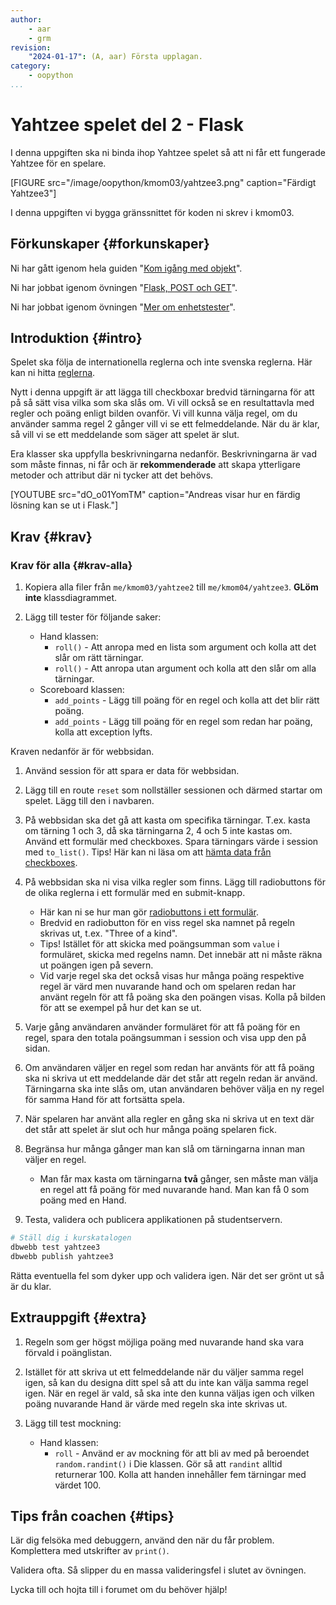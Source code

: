 ```yaml
---
author:
    - aar
    - grm
revision:
    "2024-01-17": (A, aar) Första upplagan.
category:
    - oopython
...
```

Yahtzee spelet del 2 - Flask
===================================

I denna uppgiften ska ni binda ihop Yahtzee spelet så att ni får ett fungerade Yahtzee för en spelare.

<!--more-->

[FIGURE src="/image/oopython/kmom03/yahtzee3.png" caption="Färdigt Yahtzee3"]

I denna uppgiften vi bygga gränssnittet för koden ni skrev i kmom03.



Förkunskaper {#forkunskaper}
-----------------------

Ni har gått igenom hela guiden "[Kom igång med objekt](guide/kom-igang-med-objektorienterad-programmering-i-python)".

Ni har jobbat igenom övningen "[Flask, POST och GET](kunskap/flask-get-post-session)".

Ni har jobbat igenom övningen "[Mer om enhetstester](kunskap/unittest-i-python_2)".



Introduktion {#intro}
-----------------------

Spelet ska följa de internationella reglerna och inte svenska reglerna. Här kan ni hitta [reglerna](https://gamerules.com/rules/yahtzee-dice-game/).

Nytt i denna uppgift är att lägga till checkboxar bredvid tärningarna för att på så sätt visa vilka som ska slås om. Vi vill också se en resultattavla med regler och poäng enligt bilden ovanför. Vi vill kunna välja regel, om du använder samma regel 2 gånger vill vi se ett felmeddelande. När du är klar, så vill vi se ett meddelande som säger att spelet är slut.

Era klasser ska uppfylla beskrivningarna nedanför. Beskrivningarna är vad som måste finnas, ni får och är **rekommenderade** att skapa ytterligare metoder och attribut där ni tycker att det behövs.

[YOUTUBE src="dO_o01YomTM" caption="Andreas visar hur en färdig lösning kan se ut i Flask."]



Krav {#krav}
-----------------------

### Krav för alla {#krav-alla}

1. Kopiera alla filer från `me/kmom03/yahtzee2` till `me/kmom04/yahtzee3`. **GLöm inte** klassdiagrammet.

1. Lägg till tester för följande saker:
    - Hand klassen:
        - `roll()` - Att anropa med en lista som argument och kolla att det slår om rätt tärningar.
        - `roll()` - Att anropa utan argument och kolla att den slår om alla tärningar.
    - Scoreboard klassen:
        - `add_points` - Lägg till poäng för en regel och kolla att det blir rätt poäng.
        - `add_points` - Lägg till poäng för en regel som redan har poäng, kolla att exception lyfts.

Kraven nedanför är för webbsidan.

1. Använd session för att spara er data för webbsidan.

1. Lägg till en route `reset` som nollställer sessionen och därmed startar om spelet. Lägg till den i navbaren.

1. På webbsidan ska det gå att kasta om specifika tärningar. T.ex. kasta om tärning 1 och 3, då ska tärningarna 2, 4 och 5 inte kastas om. Använd ett formulär med checkboxes. Spara tärningars värde i session med `to_list()`. Tips! Här kan ni läsa om att [hämta data från checkboxes](https://www.geeksforgeeks.org/get-the-value-of-a-checkbox-in-flask/).

1. På webbsidan ska ni visa vilka regler som finns. Lägg till radiobuttons för de olika reglerna i ett formulär med en submit-knapp.
    - Här kan ni se hur man gör [radiobuttons i ett formulär](https://www.w3schools.com/tags/tryit.asp?filename=tryhtml5_input_type_radio).
    - Bredvid en radiobutton för en viss regel ska namnet på regeln skrivas ut, t.ex. "Three of a kind".
    - Tips! Istället för att skicka med poängsumman som `value` i formuläret, skicka med regelns namn. Det innebär att ni måste räkna ut poängen igen på severn.
    - Vid varje regel ska det också visas hur många poäng respektive regel är värd men nuvarande hand och om spelaren redan har använt regeln för att få poäng ska den poängen visas. Kolla på bilden för att se exempel på hur det kan se ut.

1. Varje gång användaren använder formuläret för att få poäng för en regel, spara den totala poängsumman i session och visa upp den på sidan.

1. Om användaren väljer en regel som redan har använts för att få poäng ska ni skriva ut ett meddelande där det står att regeln redan är använd. Tärningarna ska inte slås om, utan användaren behöver välja en ny regel för samma Hand för att fortsätta spela.

1. När spelaren har använt alla regler en gång ska ni skriva ut en text där det står att spelet är slut och hur många poäng spelaren fick.

1. Begränsa hur många gånger man kan slå om tärningarna innan man väljer en regel.
    - Man får max kasta om tärningarna **två** gånger, sen måste man välja en regel att få poäng för med nuvarande hand. Man kan få 0 som poäng med en Hand.

1. Testa, validera och publicera applikationen på studentservern.



```bash
# Ställ dig i kurskatalogen
dbwebb test yahtzee3
dbwebb publish yahtzee3
```

Rätta eventuella fel som dyker upp och validera igen. När det ser grönt ut så är du klar.



Extrauppgift {#extra}
-----------------------

1. Regeln som ger högst möjliga poäng med nuvarande hand ska vara förvald i poänglistan.

1. Istället för att skriva ut ett felmeddelande när du väljer samma regel igen, så kan du designa ditt spel så att du inte kan välja samma regel igen. När en regel är vald, så ska inte den kunna väljas igen och vilken poäng nuvarande Hand är värde med regeln ska inte skrivas ut.

1. Lägg till test mockning:
    - Hand klassen:
        - `roll` - Använd er av mockning för att bli av med på beroendet `random.randint()` i Die klassen. Gör så att `randint` alltid returnerar 100. Kolla att handen innehåller fem tärningar med värdet 100.


Tips från coachen {#tips}
-----------------------

Lär dig felsöka med debuggern, använd den när du får problem. Komplettera med utskrifter av `print()`.

Validera ofta. Så slipper du en massa valideringsfel i slutet av övningen.

Lycka till och hojta till i forumet om du behöver hjälp!

